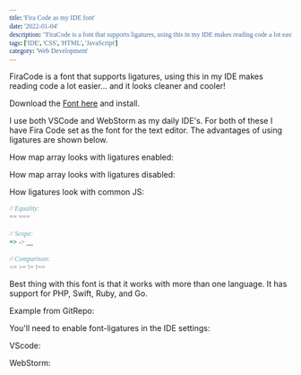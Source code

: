 ```yaml
---
title: 'Fira Code as my IDE font'
date: '2022-01-04'
description: "FiraCode is a font that supports ligatures, using this in my IDE makes reading code a lot easier... and it looks cleaner and cooler!"
tags: ['IDE', 'CSS', 'HTML', 'JavaScript']
category: 'Web Development'
---
```


<p class="introduction">FiraCode is a font that supports ligatures, using this in my IDE makes reading code a lot easier... and it looks cleaner and cooler!</p>

<style>
  @import url(https://cdn.jsdelivr.net/npm/firacode@6.2.0/distr/fira_code.css);
  code, code[class*="language-"], pre[class*="language-"] {
    font-family: 'Fira Code';
  }
</style>

Download the [Font here](https://github.com/tonsky/FiraCode) and install.

I use both VSCode and WebStorm as my daily IDE's. For both of these I have Fira Code set as the font for the text editor. The advantages of using ligatures are shown below.

How map array looks with ligatures enabled:
<article-image src="blog/ligatures-example.png" alt="Ligatures examples" class="mt-5 mb-10"></article-image>

How map array looks with ligatures disabled:
<article-image src="blog/ligatures-example-disabled.png" alt="Ligatures examples" class="mt-5 mb-10"></article-image>

How ligatures look with common JS:
```js
// Equality:
== ===

// Scope:
=> -> __

// Comparison:
<= >= != !==
```

Best thing with this font is that it works with more than one language. It has support for PHP, Swift, Ruby, and Go.

Example from GitRepo:
<article-image src="blog/ligatures.png" alt="Ligatures examples" class="mt-5 mb-10"></article-image>


You'll need to enable font-ligatures in the IDE settings:

VScode:

<article-image src="blog/font-ligatures-vscode.png" alt="VSCode ligatures settings" class="mb-10"></article-image>

WebStorm:

<article-image src="blog/font-ligatures-webstorm.png" alt="WebStorm ligatures settings" class="mb-10"></article-image>
